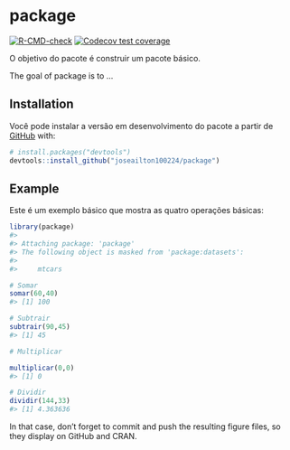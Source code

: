 
<!-- README.md is generated from README.Rmd. Please edit that file -->

# package

<!-- badges: start -->

[![R-CMD-check](https://github.com/joseailton100224/package/actions/workflows/R-CMD-check.yaml/badge.svg)](https://github.com/joseailton100224/package/actions/workflows/R-CMD-check.yaml)
[![Codecov test
coverage](https://codecov.io/gh/joseailton100224/package/branch/main/graph/badge.svg)](https://app.codecov.io/gh/joseailton100224/package?branch=main)
<!-- badges: end -->

O objetivo do pacote é construir um pacote básico.

The goal of package is to …

## Installation

Você pode instalar a versão em desenvolvimento do pacote a partir de
[GitHub](https://github.com/) with:

``` r
# install.packages("devtools")
devtools::install_github("joseailton100224/package")
```

## Example

Este é um exemplo básico que mostra as quatro operações básicas:

``` r
library(package)
#> 
#> Attaching package: 'package'
#> The following object is masked from 'package:datasets':
#> 
#>     mtcars

# Somar
somar(60,40)
#> [1] 100

# Subtrair
subtrair(90,45)
#> [1] 45

# Multiplicar

multiplicar(0,0)
#> [1] 0

# Dividir
dividir(144,33)
#> [1] 4.363636
```

In that case, don’t forget to commit and push the resulting figure
files, so they display on GitHub and CRAN.
